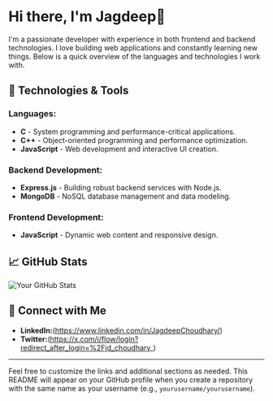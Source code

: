 # Hi there, I'm Jagdeep👋

I'm a passionate developer with experience in both frontend and backend technologies. I love building web applications and constantly learning new things. Below is a quick overview of the languages and technologies I work with.

## 🚀 Technologies & Tools

### Languages:
- **C** - System programming and performance-critical applications.
- **C++** - Object-oriented programming and performance optimization.
- **JavaScript** - Web development and interactive UI creation.

### Backend Development:
- **Express.js** - Building robust backend services with Node.js.
- **MongoDB** - NoSQL database management and data modeling.

### Frontend Development:
- **JavaScript** - Dynamic web content and responsive design.
  
## 📈 GitHub Stats

![Your GitHub Stats](https://github-readme-stats.vercel.app/api?username=yourusername&show_icons=true&hide_border=true&theme=radical)

## 💬 Connect with Me

- **LinkedIn:**(https://www.linkedin.com/in/JagdeepChoudhary/)
- **Twitter:**(https://x.com/i/flow/login?redirect_after_login=%2Fjd_choudhary_)

---

Feel free to customize the links and additional sections as needed. This README will appear on your GitHub profile when you create a repository with the same name as your username (e.g., `yourusername/yourusername`).
